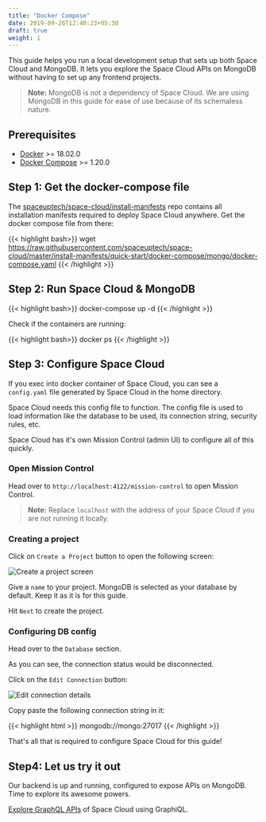 ```yaml
---
title: "Docker Compose"
date: 2019-09-26T12:40:23+05:30
draft: true
weight: 1
---
```


This guide helps you run a local development setup that sets up both Space Cloud and MongoDB. It lets you explore the Space Cloud APIs on MongoDB without having to set up any frontend projects.

> **Note:** MongoDB is not a dependency of Space Cloud. We are using MongoDB in this guide for ease of use because of its schemaless nature.

## Prerequisites

- [Docker](https://docs.docker.com/install/) >= 18.02.0
- [Docker Compose](https://docs.docker.com/compose/install/) >= 1.20.0


## Step 1: Get the docker-compose file

The [spaceuptech/space-cloud/install-manifests](https://github.com/spaceuptech/space-cloud/tree/master/install-manifests) repo contains all installation manifests required to deploy Space Cloud anywhere. Get the docker compose file from there:

{{< highlight bash>}}
wget https://raw.githubusercontent.com/spaceuptech/space-cloud/master/install-manifests/quick-start/docker-compose/mongo/docker-compose.yaml
{{< /highlight >}}

## Step 2: Run Space Cloud & MongoDB

{{< highlight bash>}}
docker-compose up -d
{{< /highlight >}}

Check if the containers are running:

{{< highlight bash>}}
docker ps
{{< /highlight >}}

## Step 3: Configure Space Cloud

If you exec into docker container of Space Cloud, you can see a `config.yaml` file generated by Space Cloud in the home directory.

Space Cloud needs this config file to function. The config file is used to load information like the database to be used, its connection string, security rules, etc. 

Space Cloud has it's own Mission Control (admin UI) to configure all of this quickly. 

### Open Mission Control

Head over to `http://localhost:4122/mission-control` to open Mission Control.

> **Note:** Replace `localhost` with the address of your Space Cloud if you are not running it locally. 

### Creating a project

Click on `Create a Project` button to open the following screen:

![Create a project screen](/images/screenshots/create-project.png)

Give a `name` to your project. MongoDB is selected as your database by default. Keep it as it is for this guide.

Hit `Next` to create the project. 

### Configuring DB config

Head over to the `Database` section. 

As you can see, the connection status would be disconnected.

Click on the `Edit Connection` button:

![Edit connection details](/images/screenshots/edit-connection.png)

Copy paste the following connection string in it: 

{{< highlight html >}}
mongodb://mongo:27017
{{< /highlight >}}

That's all that is required to configure Space Cloud for this guide!

## Step4: Let us try it out 

Our backend is up and running, configured to expose APIs on MongoDB. Time to explore its awesome powers. 

[Explore GraphQL APIs](/getting-started/quick-start/explore-graphql) of Space Cloud using GraphiQL.
